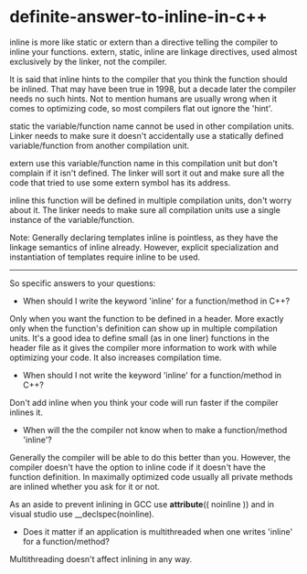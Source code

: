 # definite-answer-to-inline-in-c++

inline is more like static or extern than a directive telling the
compiler to inline your functions. extern, static, inline are linkage
directives, used almost exclusively by the linker, not the compiler.

It is said that inline hints to the compiler that you think the function
should be inlined. That may have been true in 1998, but a decade later
the compiler needs no such hints. Not to mention humans are usually
wrong when it comes to optimizing code, so most compilers flat out
ignore the 'hint'.

static the variable/function name cannot be used in other compilation
units. Linker needs to make sure it doesn't accidentally use a
statically defined variable/function from another compilation unit.

extern use this variable/function name in this compilation unit but
don't complain if it isn't defined. The linker will sort it out and make
sure all the code that tried to use some extern symbol has its address.

inline this function will be defined in multiple compilation units,
don't worry about it. The linker needs to make sure all compilation
units use a single instance of the variable/function.

Note: Generally declaring templates inline is pointless, as they have
the linkage semantics of inline already. However, explicit
specialization and instantiation of templates require inline to be used.

------------------------------------------------------------------------

So specific answers to your questions:

-   When should I write the keyword 'inline' for a function/method in
    C++?

Only when you want the function to be defined in a header. More exactly
only when the function's definition can show up in multiple compilation
units. It's a good idea to define small (as in one liner) functions in
the header file as it gives the compiler more information to work with
while optimizing your code. It also increases compilation time.

-   When should I not write the keyword 'inline' for a function/method
    in C++?

Don't add inline when you think your code will run faster if the
compiler inlines it.

-   When will the the compiler not know when to make a function/method
    'inline'?

Generally the compiler will be able to do this better than you. However,
the compiler doesn't have the option to inline code if it doesn't have
the function definition. In maximally optimized code usually all private
methods are inlined whether you ask for it or not.

As an aside to prevent inlining in GCC
use __attribute__(( noinline )) and in visual studio
use __declspec(noinline).

-   Does it matter if an application is multithreaded when one writes
    'inline' for a function/method?

Multithreading doesn't affect inlining in any way.


